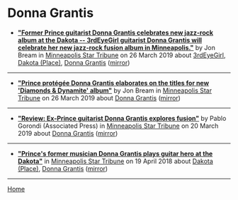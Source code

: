 # Donna Grantis

 - [**"Former Prince guitarist Donna Grantis celebrates new jazz-rock album at the Dakota -- 3rdEyeGirl guitarist Donna Grantis will celebrate her new jazz-rock fusion album in Minneapolis."**](http://www.startribune.com/former-prince-guitarist-donna-grantis-celebrates-new-jazz-rock-album-at-the-dakota/507678332/) by Jon Bream in [Minneapolis Star Tribune](http://www.startribune.com/) on 26 March 2019 about [3rdEyeGirl](https://bjmdotnet.github.io/pr1nc3/topics/3rdeyegirl/), [Dakota (Place)](https://bjmdotnet.github.io/pr1nc3/topics/place/dakota/), [Donna Grantis](https://bjmdotnet.github.io/pr1nc3/topics/donna-grantis/) ([mirror](https://web.archive.org/web/*/http://www.startribune.com/former-prince-guitarist-donna-grantis-celebrates-new-jazz-rock-album-at-the-dakota/507678332/))

----

 - [**"Prince protégée Donna Grantis elaborates on the titles for new 'Diamonds & Dynamite' album"**](http://www.startribune.com/prince-protge-donna-grantis-elaborates-on-the-titles-for-new-diamonds-amp-dynamite-album/507678302/) by Jon Bream in [Minneapolis Star Tribune](http://www.startribune.com/) on 26 March 2019 about [Donna Grantis](https://bjmdotnet.github.io/pr1nc3/topics/donna-grantis/) ([mirror](https://web.archive.org/web/*/http://www.startribune.com/prince-protge-donna-grantis-elaborates-on-the-titles-for-new-diamonds-amp-dynamite-album/507678302/))

----

 - [**"Review: Ex-Prince guitarist Donna Grantis explores fusion"**](http://www.startribune.com/review-ex-prince-guitarist-donna-grantis-explores-fusion/507416972/) by Pablo Gorondi (Associated Press) in [Minneapolis Star Tribune](http://www.startribune.com/) on 20 March 2019 about [Donna Grantis](https://bjmdotnet.github.io/pr1nc3/topics/donna-grantis/) ([mirror](https://web.archive.org/web/*/http://www.startribune.com/review-ex-prince-guitarist-donna-grantis-explores-fusion/507416972/))

----

 - [**"Prince's former musician Donna Grantis plays guitar hero at the Dakota"**](http://www.startribune.com/prince-s-former-musician-donna-grantis-plays-guitar-hero-at-the-dakota/480212673/) in [Minneapolis Star Tribune](http://www.startribune.com/) on 19 April 2018 about [Dakota (Place)](https://bjmdotnet.github.io/pr1nc3/topics/place/dakota/), [Donna Grantis](https://bjmdotnet.github.io/pr1nc3/topics/donna-grantis/) ([mirror](https://web.archive.org/web/*/http://www.startribune.com/prince-s-former-musician-donna-grantis-plays-guitar-hero-at-the-dakota/480212673/))

----

[Home](../)
